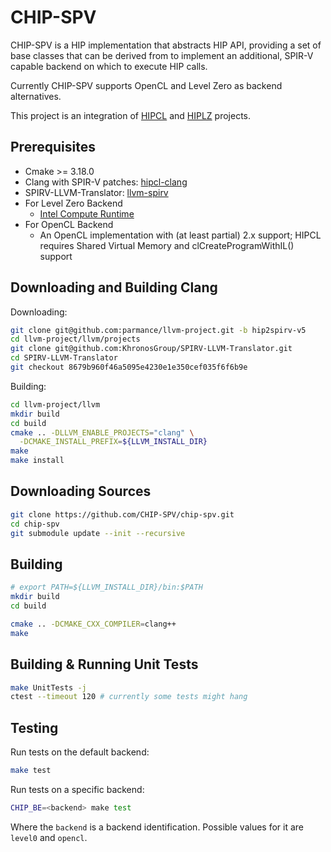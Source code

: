 # CHIP-SPV

CHIP-SPV is a HIP implementation that abstracts HIP API, providing a
set of base classes that can be derived from to implement an
additional, SPIR-V capable backend on which to execute HIP
calls.

Currently CHIP-SPV supports OpenCL and Level Zero as backend alternatives.

This project is an integration of [HIPCL](https://github.com/cpc/hipcl) and
[HIPLZ](https://github.com/jz10/anl-gt-gpu/) projects.

## Prerequisites

* Cmake >= 3.18.0
* Clang with SPIR-V patches: [hipcl-clang](https://github.com/parmance/llvm-project)
* SPIRV-LLVM-Translator: [llvm-spirv](https://github.com/KhronosGroup/SPIRV-LLVM-Translator)
* For Level Zero Backend
  * [Intel Compute Runtime](https://github.com/intel/compute-runtime)
* For OpenCL Backend
  * An OpenCL implementation with (at least partial) 2.x support;
    HIPCL requires Shared Virtual Memory and clCreateProgramWithIL()
    support

## Downloading and Building Clang

Downloading:

```bash
git clone git@github.com:parmance/llvm-project.git -b hip2spirv-v5
cd llvm-project/llvm/projects
git clone git@github.com:KhronosGroup/SPIRV-LLVM-Translator.git
cd SPIRV-LLVM-Translator
git checkout 8679b960f46a5095e4230e1e350cef035f6f6b9e
```

Building:

```bash
cd llvm-project/llvm
mkdir build
cd build
cmake .. -DLLVM_ENABLE_PROJECTS="clang" \
  -DCMAKE_INSTALL_PREFIX=${LLVM_INSTALL_DIR}
make
make install
```

## Downloading Sources

```bash
git clone https://github.com/CHIP-SPV/chip-spv.git
cd chip-spv
git submodule update --init --recursive
```

## Building

```bash
# export PATH=${LLVM_INSTALL_DIR}/bin:$PATH
mkdir build
cd build

cmake .. -DCMAKE_CXX_COMPILER=clang++
make
```

## Building & Running Unit Tests

```bash
make UnitTests -j
ctest --timeout 120 # currently some tests might hang
```

## Testing

Run tests on the default backend:

```bash
make test
```

Run tests on a specific backend:

```bash
CHIP_BE=<backend> make test
```

Where the `backend` is a backend identification. Possible values for it are
`level0` and `opencl`.
